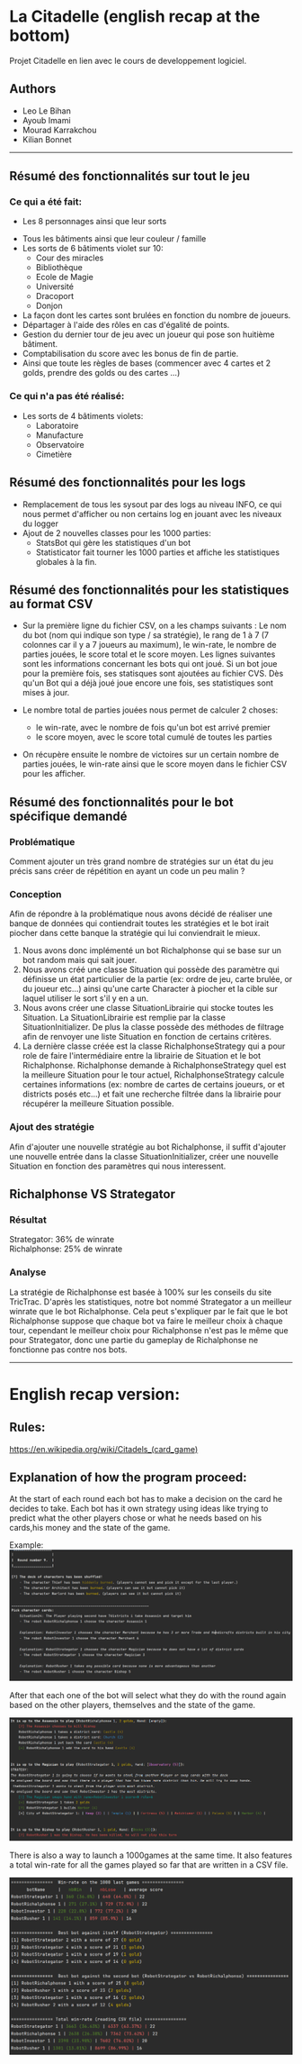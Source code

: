 # La Citadelle (english recap at the bottom)
Projet Citadelle en lien avec le cours de developpement logiciel.

## Authors
- Leo Le Bihan
- Ayoub Imami
- Mourad Karrakchou
- Kilian Bonnet

------------------------------------
## Résumé des fonctionnalités sur tout le jeu
### Ce qui a été fait:
- Les 8 personnages ainsi que leur sorts
* Tous les bâtiments ainsi que leur couleur / famille
* Les sorts de 6 bâtiments violet sur 10:
	* Cour des miracles
	* Bibliothèque
	* Ecole de Magie
	* Université
	* Dracoport
	* Donjon
* La façon dont les cartes sont brulées en fonction du nombre de joueurs.
* Départager à l'aide des rôles en cas d'égalité de points.
* Gestion du dernier tour de jeu avec un joueur qui pose son huitième bâtiment.
* Comptabilisation du score avec les bonus de fin de partie.
* Ainsi que toute les règles de bases (commencer avec 4 cartes et 2 golds, prendre des golds ou des cartes ...)
### Ce qui n'a pas été réalisé:
* Les sorts de 4 bâtiments violets:
	* Laboratoire
	* Manufacture
	* Observatoire
	* Cimetière
## Résumé des fonctionnalités pour les logs
* Remplacement de tous les sysout par des logs au niveau INFO, ce qui nous permet d'afficher ou non certains log en jouant avec les niveaux du logger
* Ajout de 2 nouvelles classes pour les 1000 parties:
  * StatsBot qui gère les statistiques d'un bot
  * Statisticator fait tourner les 1000 parties et affiche les statistiques globales à la fin.
## Résumé des fonctionnalités pour les statistiques au format CSV
* Sur la première ligne du fichier CSV, on a les champs suivants : Le nom du bot (nom qui indique son type / sa stratégie), le rang de 1 à 7 (7 colonnes car il y a 7 joueurs au maximum), le win-rate, le nombre de parties jouées, le score total et le score moyen. Les lignes suivantes sont les informations concernant les bots qui ont joué.
Si un bot joue pour la première fois, ses statisques sont ajoutées au fichier CVS. Dès qu'un Bot qui a déjà joué joue encore une fois, ses statistiques sont mises à jour.

* Le nombre total de parties jouées nous permet de calculer 2 choses:
	* le win-rate, avec le nombre de fois qu'un bot est arrivé premier
	* le score moyen, avec le score total cumulé de toutes les parties
* On récupère ensuite le nombre de victoires sur un certain nombre de parties jouées, le win-rate ainsi que le score moyen dans le fichier CSV pour les afficher.

## Résumé des fonctionnalités pour le bot spécifique demandé
### Problématique
Comment ajouter un très grand nombre de stratégies sur un état du jeu précis sans créer de répétition en ayant un code un peu malin ?
### Conception
Afin de répondre à la problématique nous avons décidé de réaliser une banque de données qui contiendrait toutes les stratégies et le bot irait piocher dans cette banque la stratégie qui lui conviendrait le mieux.
1. Nous avons donc implémenté un bot Richalphonse qui se base sur un bot random mais qui sait jouer.
2. Nous avons créé une classe Situation qui possède des paramètre qui définisse un état particulier de la partie (ex: ordre de jeu, carte brulée, or du joueur etc...) ainsi qu'une carte Character à piocher et la cible sur laquel utiliser le sort s'il y en a un.
3. Nous avons créer une classe SituationLibrairie qui stocke toutes les Situation. La SituationLibrairie est remplie par la classe SituationInitializer. De plus la classe possède des méthodes de filtrage afin de renvoyer une liste Situation en fonction de certains critères.
4. La dernière classe créée est la classe RichalphonseStrategy qui a pour role de faire l'intermédiaire entre la librairie de Situation et le bot Richalphonse. Richalphonse demande à RichalphonseStrategy quel est la meilleure Situation pour le tour actuel, RichalphonseStrategy calcule certaines informations (ex: nombre de cartes de certains joueurs, or et districts posés etc...) et fait une recherche filtrée dans la librairie pour récupérer la meilleure Situation possible.
### Ajout des stratégie
Afin d'ajouter une nouvelle stratégie au bot Richalphonse, il suffit d'ajouter une nouvelle entrée dans la classe SituationInitializer, créer une nouvelle Situation en fonction des paramètres qui nous interessent.
## Richalphonse VS Strategator
### Résultat
Strategator: 36% de winrate <br>
Richalphonse: 25% de winrate <br>
### Analyse
La stratégie de Richalphonse est basée à 100% sur les conseils du site TricTrac. D'après les statistiques, notre bot nommé Strategator a un meilleur winrate que le bot Richalphonse. Cela peut s'expliquer par le fait que le bot Richalphonse suppose que chaque bot va faire le meilleur choix à chaque tour, cependant le meilleur choix pour Richalphonse n'est pas le même que pour Strategator, donc une partie du gameplay de Richalphonse ne fonctionne pas contre nos bots.


------------------------------------
# English recap version:
## Rules: 
https://en.wikipedia.org/wiki/Citadels_(card_game)

## Explanation of how the program proceed:

At the start of each round each bot has to make a decision on the card he decides to take. Each bot has it own strategy using ideas like trying to predict what the other players chose or what he needs based on his cards,his money and the state of the game.

Example:
![My Image](StartOfTheRound.PNG)

After that each one of the bot will select what they do with the round again based on the other players, themselves and the state of the game.

![My Image](ActualRound.PNG)

There is also a way to launch a 1000games at the same time. It also features a total win-rate for all the games played so far that are written in a CSV file.

![My Image](Stats.PNG)





